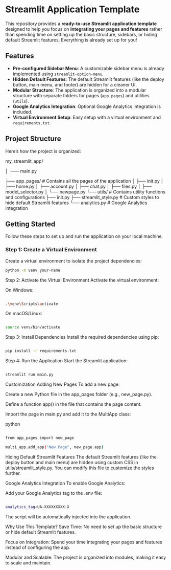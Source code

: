 # Streamlit Application Template

This repository provides a **ready-to-use Streamlit application template** designed to help you focus on **integrating your pages and features** rather than spending time on setting up the basic structure, sidebars, or hiding default Streamlit features. Everything is already set up for you!

## Features

- **Pre-configured Sidebar Menu**: A customizable sidebar menu is already implemented using `streamlit-option-menu`.
- **Hidden Default Features**: The default Streamlit features (like the deploy button, main menu, and footer) are hidden for a cleaner UI.
- **Modular Structure**: The application is organized into a modular structure with separate folders for pages (`app_pages`) and utilities (`utils`).
- **Google Analytics Integration**: Optional Google Analytics integration is included.
- **Virtual Environment Setup**: Easy setup with a virtual environment and `requirements.txt`.

## Project Structure

Here’s how the project is organized:

my_streamlit_app/

│
├── main.py

├── app_pages/ # Contains all the pages of the application
│ ├── init.py
│ ├── home.py
│ ├── account.py
│ ├── chat.py
│ ├── files.py
│ ├── model_selector.py
│ └── newpage.py
└── utils/ # Contains utility functions and configurations
├── init.py
├── streamlit_style.py # Custom styles to hide default Streamlit features
└── analytics.py # Google Analytics integration

## Getting Started

Follow these steps to set up and run the application on your local machine.

### Step 1: Create a Virtual Environment

Create a virtual environment to isolate the project dependencies:

```bash
python -m venv your-name

```

Step 2: Activate the Virtual Environment
Activate the virtual environment:

On Windows:

```bash

.\venv\Scripts\activate

```
On macOS/Linux:

```bash

source venv/bin/activate

```

Step 3: Install Dependencies
Install the required dependencies using pip:

```bash

pip install -r requirements.txt

```


Step 4: Run the Application
Start the Streamlit application:

```bash

streamlit run main.py

```

Customization
Adding New Pages
To add a new page:

Create a new Python file in the app_pages folder (e.g., new_page.py).

Define a function app() in the file that contains the page content.

Import the page in main.py and add it to the MultiApp class:

python
```bash

from app_pages import new_page

multi_app.add_app("New Page", new_page.app)

```
Hiding Default Streamlit Features
The default Streamlit features (like the deploy button and main menu) are hidden using custom CSS in utils/streamlit_style.py. You can modify this file to customize the styles further.

Google Analytics Integration
To enable Google Analytics:

Add your Google Analytics tag to the .env file:

```bash

analytics_tag=UA-XXXXXXXXX-X

```
The script will be automatically injected into the application.

Why Use This Template?
Save Time: No need to set up the basic structure or hide default Streamlit features.

Focus on Integration: Spend your time integrating your pages and features instead of configuring the app.

Modular and Scalable: The project is organized into modules, making it easy to scale and maintain.